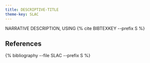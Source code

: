 ```yaml
---
title: DESCRIPTIVE-TITLE
theme-key: SLAC
---
```



NARRATIVE DESCRIPTION, USING {% cite BIBTEXKEY --prefix S %}

References
----------

{% bibliography --file SLAC --prefix S %}
